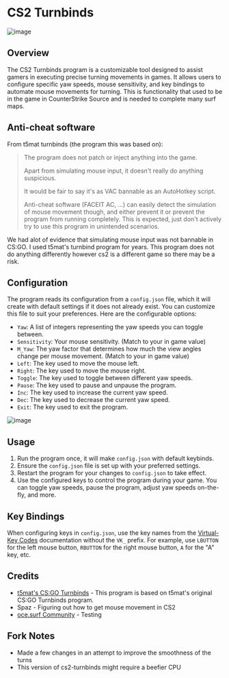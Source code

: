 # CS2 Turnbinds

![image](https://github.com/ws-cs2/cs2-turnbinds/assets/149922947/02da5f15-f803-4e53-aa2b-06a5a2ffba2d)

## Overview

The CS2 Turnbinds program is a customizable tool designed to assist gamers in executing precise turning movements in games. It allows users to configure specific yaw speeds, mouse sensitivity, and key bindings to automate mouse movements for turning. This is functionality that used to be in the game in CounterStrike Source and is needed to complete many surf maps.

## Anti-cheat software

From t5mat turnbinds (the program this was based on):

> The program does not patch or inject anything into the game.
> 
> Apart from simulating mouse input, it doesn't really do anything suspicious.
> 
> It would be fair to say it's as VAC bannable as an AutoHotkey script.
> 
> Anti-cheat software (FACEIT AC, ...) can easily detect the simulation of mouse movement though, and either prevent it or prevent the program from running completely. This is expected, just don't actively try to use this program in unintended scenarios.

We had alot of evidence that simulating mouse input was not bannable in CS:GO. I used t5mat's turnbind program for years. This program does not do anything differently however cs2 is a different game so there may be a risk.

## Configuration

The program reads its configuration from a `config.json` file, which it will create with default settings if it does not already exist. You can customize this file to suit your preferences. Here are the configurable options:

- `Yaw`: A list of integers representing the yaw speeds you can toggle between.
- `Sensitivity`: Your mouse sensitivity. (Match to your in game value)
- `M_Yaw`: The yaw factor that determines how much the view angles change per mouse movement. (Match to your in game value)
- `Left`: The key used to move the mouse left.
- `Right`: The key used to move the mouse right.
- `Toggle`: The key used to toggle between different yaw speeds.
- `Pause`: The key used to pause and unpause the program.
- `Inc`: The key used to increase the current yaw speed.
- `Dec`: The key used to decrease the current yaw speed.
- `Exit`: The key used to exit the program.

![image](https://github.com/ws-cs2/cs2-turnbinds/assets/149922947/8550fec1-3727-47d8-bcd6-860a4841e455)

## Usage

1. Run the program once, it will make `config.json` with default keybinds.
1. Ensure the `config.json` file is set up with your preferred settings.
2. Restart the program for your changes to `config.json` to take effect.
3. Use the configured keys to control the program during your game. You can toggle yaw speeds, pause the program, adjust yaw speeds on-the-fly, and more.

## Key Bindings

When configuring keys in `config.json`, use the key names from the [Virtual-Key Codes](https://learn.microsoft.com/en-us/windows/win32/inputdev/virtual-key-codes) documentation without the `VK_` prefix. For example, use `LBUTTON` for the left mouse button, `RBUTTON` for the right mouse button, `A` for the "A" key, etc.


## Credits

 - [t5mat's CS:GO Turnbinds](https://github.com/t5mat/turnbinds) - This program is based on t5mat's original CS:GO Turnbinds program.
 - Spaz - Figuring out how to get mouse movement in CS2
 - [oce.surf Community](https://oce.surf) - Testing

## Fork Notes

 - Made a few changes in an attempt to improve the smoothness of the turns
 - This version of cs2-turnbinds might require a beefier CPU
